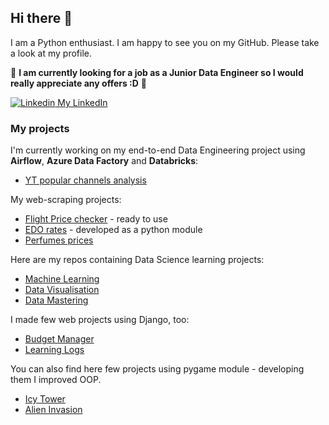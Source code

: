 ## Hi there 👋

I am a Python enthusiast. I am happy to see you on my GitHub. Please take a look at my profile.

:loudspeaker: <b>I am currently looking for a job as a Junior Data Engineer so I would really appreciate any offers :D</b> :loudspeaker:

[![Linkedin](https://i.stack.imgur.com/gVE0j.png) My LinkedIn](https://www.linkedin.com/in/maciejolszanski)



### My projects
I'm currently working on my end-to-end Data Engineering project using **Airflow**, **Azure Data Factory** and **Databricks**:
* [YT popular channels analysis](https://github.com/maciejolszanski/YT-channels-analysis)

My web-scraping projects:
* [Flight Price checker](https://github.com/maciejolszanski/Flight_price_checker) - ready to use
* [EDO rates](https://github.com/maciejolszanski/EDO_rates) - developed as a python module
* [Perfumes prices](https://github.com/maciejolszanski/Web_scraping_perfumes_prices)

Here are my repos containing Data Science learning projects:
* [Machine Learning](https://github.com/maciejolszanski/ML_basics)
* [Data Visualisation](https://github.com/maciejolszanski/Data_visualisation)
* [Data Mastering](https://github.com/maciejolszanski/Data_mastering)

I made few web projects using Django, too:
* [Budget Manager](https://github.com/maciejolszanski/Budget_manager)
* [Learning Logs](https://github.com/maciejolszanski/Learning_Logs)

You can also find here few projects using pygame module  - developing them I improved OOP.
* [Icy Tower](https://github.com/maciejolszanski/Icy_Tower)
* [Alien Invasion](https://github.com/maciejolszanski/Alien_Invasion_development)




<!-- This shows my most used languages
[![Top Langs](https://github-readme-stats.vercel.app/api/top-langs/?username=maciejolszanski)](https://github.com/anuraghazra/github-readme-stats)

 -->
<!--
**maciejolszanski/maciejolszanski** is a ✨ _special_ ✨ repository because its `README.md` (this file) appears on your GitHub profile.

Here are some ideas to get you started:

- 🔭 I’m currently working on ...
- 🌱 I’m currently learning ...
- 👯 I’m looking to collaborate on ...
- 🤔 I’m looking for help with ...
- 💬 Ask me about ...
- 📫 How to reach me: ...
- 😄 Pronouns: ...
- ⚡ Fun fact: ...
-->
